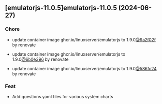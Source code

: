 

## [emulatorjs-11.0.5]emulatorjs-11.0.5 (2024-06-27)

### Chore



- update container image ghcr.io/linuxserver/emulatorjs to 1.9.0[@9a2f02f](https://github.com/9a2f02f) by renovate

- update container image ghcr.io/linuxserver/emulatorjs to 1.9.0[@6b0e396](https://github.com/6b0e396) by renovate

- update container image ghcr.io/linuxserver/emulatorjs to 1.9.0[@586fc24](https://github.com/586fc24) by renovate

### Feat



- Add questions.yaml files for various system charts